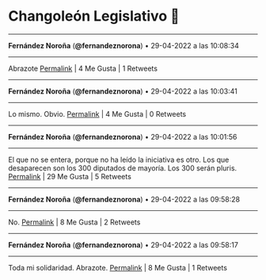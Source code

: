 # Changoleón Legislativo 🙈
*****
**Fernández Noroña** (**@fernandeznorona**) • 29-04-2022 a las 10:08:34
*****
Abrazote
[Permalink](https://twitter.com/fernandeznorona/status/1520102757528748034) | 4 Me Gusta | 1 Retweets
*****
**Fernández Noroña** (**@fernandeznorona**) • 29-04-2022 a las 10:03:41
*****
Lo mismo. Obvio.
[Permalink](https://twitter.com/fernandeznorona/status/1520101530124312579) | 4 Me Gusta | 0 Retweets
*****
**Fernández Noroña** (**@fernandeznorona**) • 29-04-2022 a las 10:01:56
*****
El que no se entera, porque no ha leído la iniciativa es otro. Los que desaparecen son los 300 diputados de mayoría. Los 300 serán pluris.
[Permalink](https://twitter.com/fernandeznorona/status/1520101088912891904) | 29 Me Gusta | 5 Retweets
*****
**Fernández Noroña** (**@fernandeznorona**) • 29-04-2022 a las 09:58:28
*****
No.
[Permalink](https://twitter.com/fernandeznorona/status/1520100218204737537) | 8 Me Gusta | 2 Retweets
*****
**Fernández Noroña** (**@fernandeznorona**) • 29-04-2022 a las 09:58:17
*****
Toda mi solidaridad. Abrazote.
[Permalink](https://twitter.com/fernandeznorona/status/1520100172558221313) | 8 Me Gusta | 1 Retweets